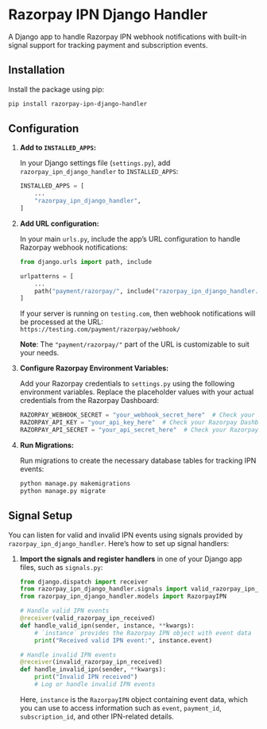 # Razorpay IPN Django Handler

A Django app to handle Razorpay IPN webhook notifications with built-in signal support for tracking payment and subscription events.

## Installation

Install the package using pip:

```bash
pip install razorpay-ipn-django-handler
```

## Configuration

1. **Add to `INSTALLED_APPS`:**

   In your Django settings file (`settings.py`), add `razorpay_ipn_django_handler` to `INSTALLED_APPS`:

   ```python
   INSTALLED_APPS = [
       ...
       "razorpay_ipn_django_handler",
   ]
   ```

2. **Add URL configuration:**

   In your main `urls.py`, include the app’s URL configuration to handle Razorpay webhook notifications:

   ```python
   from django.urls import path, include

   urlpatterns = [
       ...
       path("payment/razorpay/", include("razorpay_ipn_django_handler.urls")),
   ]
   ```

   If your server is running on `testing.com`, then webhook notifications will be processed at the URL: `https://testing.com/payment/razorpay/webhook/`

   **Note**: The `"payment/razorpay/"` part of the URL is customizable to suit your needs.

3. **Configure Razorpay Environment Variables:**

   Add your Razorpay credentials to `settings.py` using the following environment variables. Replace the placeholder values with your actual credentials from the Razorpay Dashboard:

   ```python
   RAZORPAY_WEBHOOK_SECRET = "your_webhook_secret_here"  # Check your Razorpay Dashboard for this secret
   RAZORPAY_API_KEY = "your_api_key_here"  # Check your Razorpay Dashboard for your API key
   RAZORPAY_API_SECRET = "your_api_secret_here"  # Check your Razorpay Dashboard for your API secret
   ```

4. **Run Migrations:**

   Run migrations to create the necessary database tables for tracking IPN events:

   ```bash
   python manage.py makemigrations
   python manage.py migrate
   ```

## Signal Setup

You can listen for valid and invalid IPN events using signals provided by `razorpay_ipn_django_handler`. Here’s how to set up signal handlers:

1. **Import the signals and register handlers** in one of your Django app files, such as `signals.py`:

   ```python
   from django.dispatch import receiver
   from razorpay_ipn_django_handler.signals import valid_razorpay_ipn_received, invalid_razorpay_ipn_received
   from razorpay_ipn_django_handler.models import RazorpayIPN

   # Handle valid IPN events
   @receiver(valid_razorpay_ipn_received)
   def handle_valid_ipn(sender, instance, **kwargs):
       # `instance` provides the Razorpay IPN object with event data
       print("Received valid IPN event:", instance.event)

   # Handle invalid IPN events
   @receiver(invalid_razorpay_ipn_received)
   def handle_invalid_ipn(sender, **kwargs):
       print("Invalid IPN received")
       # Log or handle invalid IPN events
   ```

   Here, `instance` is the `RazorpayIPN` object containing event data, which you can use to access information such as `event`, `payment_id`, `subscription_id`, and other IPN-related details.
